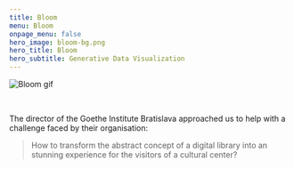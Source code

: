 ```yaml
---
title: Bloom
menu: Bloom
onpage_menu: false
hero_image: bloom-bg.png
hero_title: Bloom
hero_subtitle: Generative Data Visualization
---
```


![Bloom gif](bloom.gif "Bloom in action")

<br>

The director of the Goethe Institute Bratislava approached us to help with a challenge faced by their organisation:
>How to transform the abstract concept of a digital library into an stunning experience for the visitors of a cultural center?